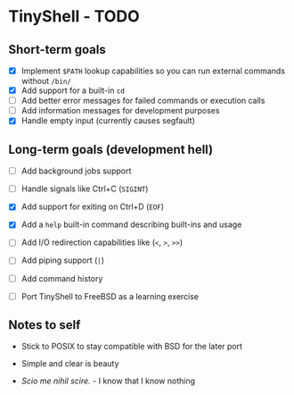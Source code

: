 # TinyShell - TODO

## Short-term goals

- [x] Implement `$PATH` lookup capabilities so you can run external commands without `/bin/`
- [x] Add support for a built-in `cd`
- [ ] Add better error messages for failed commands or execution calls 
- [ ] Add information messages for development purposes
- [x] Handle empty input (currently causes segfault)

## Long-term goals (development hell)

- [ ] Add background jobs support
- [ ] Handle signals like Ctrl+C (`SIGINT`) 
- [x] Add support for exiting on Ctrl+D (`EOF`)
- [x] Add a `help` built-in command describing built-ins and usage

- [ ] Add I/O redirection capabilities like (`<`, `>`, `>>`)
- [ ] Add piping support (`|`)
- [ ] Add command history
- [ ] Port TinyShell to FreeBSD as a learning exercise

## Notes to self

- Stick to POSIX to stay compatible with BSD for the later port
- Simple and clear is beauty

- *Scio me nihil scire.* - I know that I know nothing

